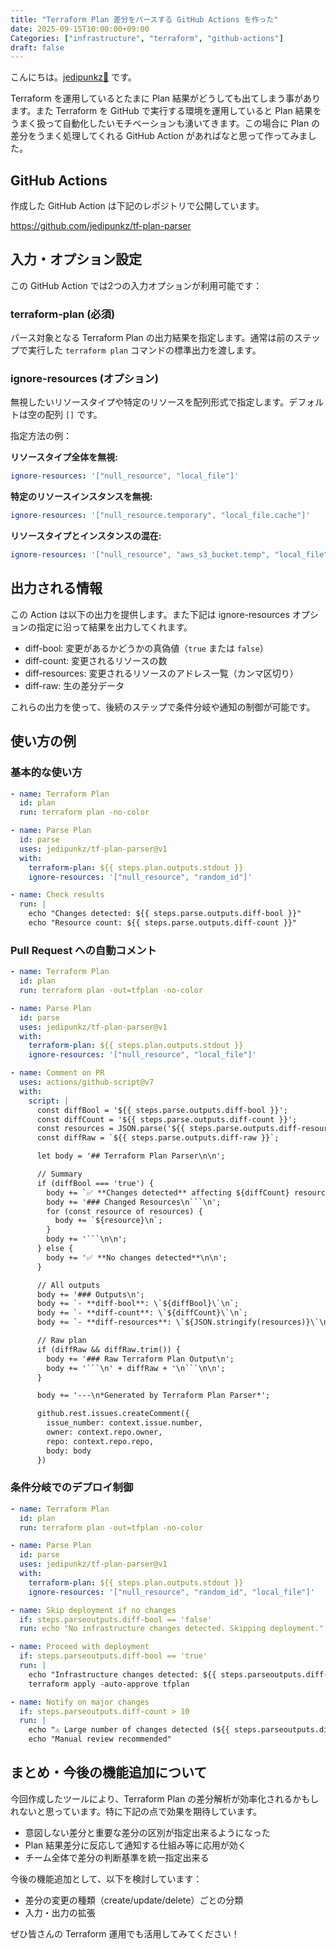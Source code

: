```yaml
---
title: "Terraform Plan 差分をパースする GitHub Actions を作った"
date: 2025-09-15T10:00:00+09:00
Categories: ["infrastructure", "terraform", "github-actions"]
draft: false
---
```

こんにちは。[jedipunkz🚀](https://x.com/jedipunkz) です。

Terraform を運用しているとたまに Plan 結果がどうしても出てしまう事があります。また Terraform を GitHub で実行する環境を運用していると Plan 結果をうまく扱って自動化したいモチベーションも湧いてきます。この場合に Plan の差分をうまく処理してくれる GitHub Action があればなと思って作ってみました。

## GitHub Actions

作成した GitHub Action は下記のレポジトリで公開しています。

https://github.com/jedipunkz/tf-plan-parser


## 入力・オプション設定

この GitHub Action では2つの入力オプションが利用可能です：

### terraform-plan (必須)
パース対象となる Terraform Plan の出力結果を指定します。通常は前のステップで実行した `terraform plan` コマンドの標準出力を渡します。

### ignore-resources (オプション)
無視したいリソースタイプや特定のリソースを配列形式で指定します。デフォルトは空の配列 `[]` です。

指定方法の例：

**リソースタイプ全体を無視:**
```yaml
ignore-resources: '["null_resource", "local_file"]'
```

**特定のリソースインスタンスを無視:**
```yaml
ignore-resources: '["null_resource.temporary", "local_file.cache"]'
```

**リソースタイプとインスタンスの混在:**
```yaml
ignore-resources: '["null_resource", "aws_s3_bucket.temp", "local_file"]'
```

## 出力される情報

この Action は以下の出力を提供します。また下記は ignore-resources オプションの指定に沿って結果を出力してくれます。

- diff-bool: 変更があるかどうかの真偽値（`true` または `false`）
- diff-count: 変更されるリソースの数
- diff-resources: 変更されるリソースのアドレス一覧（カンマ区切り）
- diff-raw: 生の差分データ

これらの出力を使って、後続のステップで条件分岐や通知の制御が可能です。

## 使い方の例

### 基本的な使い方

```yaml
- name: Terraform Plan
  id: plan
  run: terraform plan -no-color

- name: Parse Plan
  id: parse
  uses: jedipunkz/tf-plan-parser@v1
  with:
    terraform-plan: ${{ steps.plan.outputs.stdout }}
    ignore-resources: '["null_resource", "random_id"]'

- name: Check results
  run: |
    echo "Changes detected: ${{ steps.parse.outputs.diff-bool }}"
    echo "Resource count: ${{ steps.parse.outputs.diff-count }}"
```

### Pull Request への自動コメント

```yaml
- name: Terraform Plan
  id: plan
  run: terraform plan -out=tfplan -no-color

- name: Parse Plan
  id: parse
  uses: jedipunkz/tf-plan-parser@v1
  with:
    terraform-plan: ${{ steps.plan.outputs.stdout }}
    ignore-resources: '["null_resource", "local_file"]'

- name: Comment on PR
  uses: actions/github-script@v7
  with:
    script: |
      const diffBool = '${{ steps.parse.outputs.diff-bool }}';
      const diffCount = '${{ steps.parse.outputs.diff-count }}';
      const resources = JSON.parse('${{ steps.parse.outputs.diff-resources }}');
      const diffRaw = `${{ steps.parse.outputs.diff-raw }}`;

      let body = '## Terraform Plan Parser\n\n';

      // Summary
      if (diffBool === 'true') {
        body += `✅ **Changes detected** affecting ${diffCount} resources:\n\n`;
        body += '### Changed Resources\n```\n';
        for (const resource of resources) {
          body += `${resource}\n`;
        }
        body += '```\n\n';
      } else {
        body += '✅ **No changes detected**\n\n';
      }

      // All outputs
      body += '### Outputs\n';
      body += `- **diff-bool**: \`${diffBool}\`\n`;
      body += `- **diff-count**: \`${diffCount}\`\n`;
      body += `- **diff-resources**: \`${JSON.stringify(resources)}\`\n\n`;

      // Raw plan
      if (diffRaw && diffRaw.trim()) {
        body += '### Raw Terraform Plan Output\n';
        body += '```\n' + diffRaw + '\n```\n\n';
      }

      body += '---\n*Generated by Terraform Plan Parser*';

      github.rest.issues.createComment({
        issue_number: context.issue.number,
        owner: context.repo.owner,
        repo: context.repo.repo,
        body: body
      })
```

### 条件分岐でのデプロイ制御

```yaml
- name: Terraform Plan
  id: plan
  run: terraform plan -out=tfplan -no-color

- name: Parse Plan
  id: parse
  uses: jedipunkz/tf-plan-parser@v1
  with:
    terraform-plan: ${{ steps.plan.outputs.stdout }}
    ignore-resources: '["null_resource", "random_id", "local_file"]'

- name: Skip deployment if no changes
  if: steps.parseoutputs.diff-bool == 'false'
  run: echo "No infrastructure changes detected. Skipping deployment."

- name: Proceed with deployment
  if: steps.parseoutputs.diff-bool == 'true'
  run: |
    echo "Infrastructure changes detected: ${{ steps.parseoutputs.diff-count }} resources"
    terraform apply -auto-approve tfplan

- name: Notify on major changes
  if: steps.parseoutputs.diff-count > 10
  run: |
    echo "⚠️ Large number of changes detected (${{ steps.parseoutputs.diff-count }} resources)"
    echo "Manual review recommended"
```

## まとめ・今後の機能追加について

今回作成したツールにより、Terraform Plan の差分解析が効率化されるかもしれないと思っています。特に下記の点で効果を期待しています。

- 意図しない差分と重要な差分の区別が指定出来るようになった
- Plan 結果差分に反応して通知する仕組み等に応用が効く
- チーム全体で差分の判断基準を統一指定出来る

今後の機能追加として、以下を検討しています：

- 差分の変更の種類（create/update/delete）ごとの分類
- 入力・出力の拡張

ぜひ皆さんの Terraform 運用でも活用してみてください！
